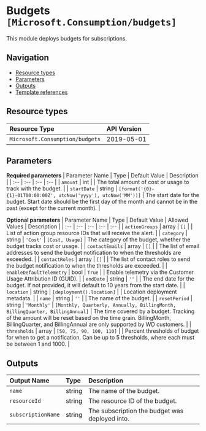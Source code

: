 # Budgets `[Microsoft.Consumption/budgets]`

This module deploys budgets for subscriptions.

## Navigation

- [Resource types](#Resource-types)
- [Parameters](#Parameters)
- [Outputs](#Outputs)
- [Template references](#Template-references)

## Resource types

| Resource Type | API Version |
| :-- | :-- |
| `Microsoft.Consumption/budgets` | 2019-05-01 |

## Parameters

**Required parameters**
| Parameter Name | Type | Default Value | Description |
| :-- | :-- | :-- | :-- |
| `amount` | int |  | The total amount of cost or usage to track with the budget. |
| `startDate` | string | `[format('{0}-{1}-01T00:00:00Z', utcNow('yyyy'), utcNow('MM'))]` | The start date for the budget. Start date should be the first day of the month and cannot be in the past (except for the current month). |

**Optional parameters**
| Parameter Name | Type | Default Value | Allowed Values | Description |
| :-- | :-- | :-- | :-- | :-- |
| `actionGroups` | array | `[]` |  | List of action group resource IDs that will receive the alert. |
| `category` | string | `'Cost'` | `[Cost, Usage]` | The category of the budget, whether the budget tracks cost or usage. |
| `contactEmails` | array | `[]` |  | The list of email addresses to send the budget notification to when the thresholds are exceeded. |
| `contactRoles` | array | `[]` |  | The list of contact roles to send the budget notification to when the thresholds are exceeded. |
| `enableDefaultTelemetry` | bool | `True` |  | Enable telemetry via the Customer Usage Attribution ID (GUID). |
| `endDate` | string | `''` |  | The end date for the budget. If not provided, it will default to 10 years from the start date. |
| `location` | string | `[deployment().location]` |  | Location deployment metadata. |
| `name` | string | `''` |  | The name of the budget. |
| `resetPeriod` | string | `'Monthly'` | `[Monthly, Quarterly, Annually, BillingMonth, BillingQuarter, BillingAnnual]` | The time covered by a budget. Tracking of the amount will be reset based on the time grain. BillingMonth, BillingQuarter, and BillingAnnual are only supported by WD customers. |
| `thresholds` | array | `[50, 75, 90, 100, 110]` |  | Percent thresholds of budget for when to get a notification. Can be up to 5 thresholds, where each must be between 1 and 1000. |

## Outputs

| Output Name | Type | Description |
| :-- | :-- | :-- |
| `name` | string | The name of the budget. |
| `resourceId` | string | The resource ID of the budget. |
| `subscriptionName` | string | The subscription the budget was deployed into. |


